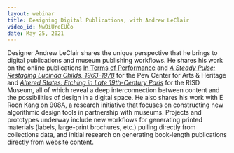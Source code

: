 ```yaml
---
layout: webinar
title: Designing Digital Publications, with Andrew LeClair
video_id: NwDiUreEUCo
date: May 25, 2021
---
```

Designer Andrew LeClair shares the unique perspective that he brings to digital publications and museum publishing workflows. He shares his work on the online publications [In Terms of Performance](http://intermsofperformance.site/) and *[A Steady Pulse: Restaging Lucinda Childs, 1963-1978](http://danceworkbook.pcah.us/asteadypulse/)* for the Pew Center for Arts & Heritage and *[Altered States: Etching in Late 19th-Century Paris](https://risdmuseum.org/art-design/projects-publications/publications/altered-states-1)* for the RISD Museum, all of which reveal a deep interconnection between content and the possibilities of design in a digital space. He also shares his work with E Roon Kang on 908A, a research initiative that focuses on constructing new algorithmic design tools in partnership with museums. Projects and prototypes underway include new workflows for generating printed materials (labels, large-print brochures, etc.) pulling directly from collections data, and initial research on generating book-length publications directly from website content.
